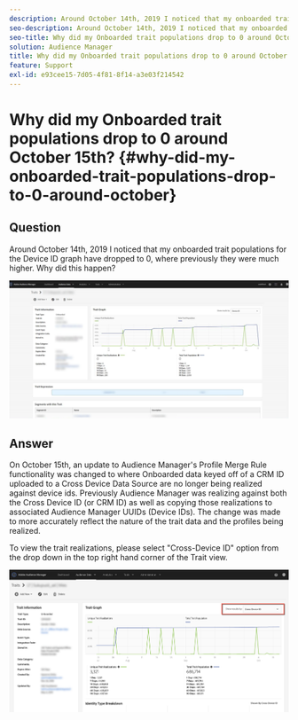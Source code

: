 ```yaml
---
description: Around October 14th, 2019 I noticed that my onboarded trait populations for the Device ID graph have dropped to 0, where previously they were much higher.
seo-description: Around October 14th, 2019 I noticed that my onboarded trait populations for the Device ID graph have dropped to 0, where previously they were much higher.
seo-title: Why did my Onboarded trait populations drop to 0 around October 15th?
solution: Audience Manager
title: Why did my Onboarded trait populations drop to 0 around October 15th?
feature: Support
exl-id: e93cee15-7d05-4f81-8f14-a3e03f214542
---
```

# Why did my Onboarded trait populations drop to 0 around October 15th? {#why-did-my-onboarded-trait-populations-drop-to-0-around-october}

## Question

Around October 14th, 2019 I noticed that my onboarded trait populations for the Device ID graph have dropped to 0, where previously they were much higher. Why did this happen?

![Image of Device ID drop](assets/device_id_populationdrop.png)

## Answer

On October 15th, an update to Audience Manager's Profile Merge Rule functionality was changed to where Onboarded data keyed off of a CRM ID uploaded to a Cross Device Data Source are no longer being realized against device ids.  Previously Audience Manager was realizing against both the Cross Device ID (or CRM ID) as well as copying those realizations to associated Audience Manager UUIDs (Device IDs).  The change was made to more accurately reflect the nature of the trait data and the profiles being realized.

To view the trait realizations, please select "Cross-Device ID" option from the drop down in the top right hand corner of the Trait view.

![View Realizations by Cross-device ID](assets/deviceid-crossdevice.png)
